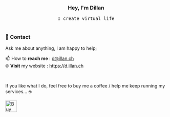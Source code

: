 <div align="center">
  <br>
  <br>
  <h3 >Hey, I'm Dillan</h3>
  <samp>I create virtual life</samp>
  <br>
  <br>
</div>

### 💬 Contact
Ask me about anything, I am happy to help;  

📫 How to **reach me** : d@illan.ch  
🌐 **Visit** my website : https://d.illan.ch

<br>

If you like what I do, feel free to buy me a coffee / help me keep running my services... ☕

<a href='https://support.illan.ch' target='_blank'><img height='36' style='border:0px;height:36px;' src='https://cdn.ko-fi.com/cdn/kofi1.png?v=3' border='0' alt='Buy Me a Coffee' /></a>
